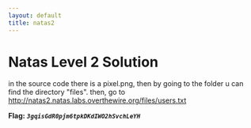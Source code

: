 ```yaml
---
layout: default
title: natas2
---
```


# Natas Level 2 Solution

in the source code there is a pixel.png, then by going to the folder u can find the directory "files".
then, go to http://natas2.natas.labs.overthewire.org/files/users.txt


**Flag:** ***`3gqisGdR0pjm6tpkDKdIWO2hSvchLeYH`*** 
